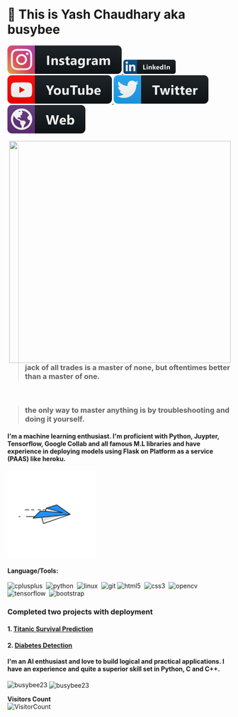 # 👋 This is Yash Chaudhary aka busybee
<p>
<a href="https://instagram.com/_busybee23">
  <img src="assets\instagram.svg" >
</a>
<a href="https://www.linkedin.com/in/yashchaudhary23/">
  <img src="assets\linkedin.png" >
</a>
<a href="https://www.youtube.com/channel/UCGqcYxLN1rm1UV980KnAOAg">
  <img src="assets\youtube.svg" >
</a>
<a href="https://twitter.com/busyb3e">
  <img src="assets\twitter.svg" >
</a>
<a href="https://busybee23.github.io/">
  <img src="assets\web.svg" >
</a>
</p>


<div class="hello">
  <div class="inner" ><img src="assets/animation_500_kckasloz.gif" align="right" height="500" width="500" padding-top:"20"></div>
</div>

> ### jack of all trades is a master of none, but oftentimes better than a master of one.
<br>

> ### the only way to master anything is by troubleshooting and doing it yourself.


#### I'm a machine learning enthusiast. I'm proficient with Python, Juypter, Tensorflow, Google Collab and all famous M.L libraries and have experience in deploying models using Flask on Platform as a service (PAAS) like heroku.
<p>
<div class="hello">
  <div class="inner" ><img src="assets/animation_300_kckabl3r.gif" height="200" width="200"></div>
</div>
</p>

**Language/Tools:**
<br>
<br>
<img src="https://devicons.github.io/devicon/devicon.git/icons/cplusplus/cplusplus-original.svg" alt="cplusplus"  height="30" width="30"/>&nbsp; <img 
src="https://devicons.github.io/devicon/devicon.git/icons/python/python-original.svg" alt="python"  height="30" width="30"/>&nbsp; <img 
src="https://devicons.github.io/devicon/devicon.git/icons/linux/linux-original.svg" alt="linux"  height="30" width="30"/>&nbsp; <img src="https://www.vectorlogo.zone/logos/git-scm/git-scm-icon.svg" alt="git"  height="30" width="30"/> <img src="https://devicons.github.io/devicon/devicon.git/icons/html5/html5-original-wordmark.svg" alt="html5"  height="30" width="30"/> &nbsp;<img
src="https://devicons.github.io/devicon/devicon.git/icons/css3/css3-original-wordmark.svg" alt="css3"  height="30" width="30"/>&nbsp; <img
src="https://www.vectorlogo.zone/logos/opencv/opencv-icon.svg" alt="opencv"  height="30" width="30"/>&nbsp;<img
src="https://www.vectorlogo.zone/logos/tensorflow/tensorflow-icon.svg" alt="tensorflow"  height="30" width="30"/>&nbsp; <img src="https://devicons.github.io/devicon/devicon.git/icons/bootstrap/bootstrap-plain.svg" alt="bootstrap"  height="30" width="30"/>&nbsp;


###  Completed two projects with deployment
####  1. [Titanic Survival Prediction](https://github.com/busybee23/KAGGLE/tree/master/TITANIC%20KAGGLE) 
####  2. [Diabetes Detection](https://github.com/busybee23/Diabetes-Detection)
####  I'm an AI enthusiast and love to build logical and practical applications. I have an experience and quite a superior skill set in Python, C and C++.
 

</p><p><img align="left" src="https://github-readme-stats.vercel.app/api/top-langs/?username=busybee23&theme=dracula" alt="busybee23" /></p>
<p>&nbsp;<img align="center" src="https://github-readme-stats.vercel.app/api?username=busybee23&show_icons=true&theme=dracula" alt="busybee23" /></p>

**Visitors Count**  
![VisitorCount](https://profile-counter.glitch.me/{busybee23}/count.svg)
<!-- https://cdn4.iconfinder.com/data/icons/logos-and-brands/512/189_Kaggle_logo_logos-512 -->

